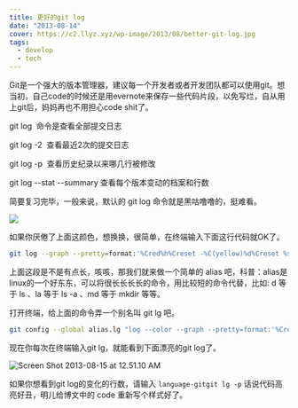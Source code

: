 ```yaml
---
title: 更好的git log
date: "2013-08-14"
cover: https://c2.llyz.xyz/wp-image/2013/08/better-git-log.jpg
tags:
  - develop
  - tech
---
```


Git是一个强大的版本管理器，建议每一个开发者或者开发团队都可以使用git。想当初，自己code的时候还是用evernote来保存一些代码片段，以免写烂，自从用上git后，妈妈再也不用担心code shit了。

git log  命令是查看全部提交日志

git log -2  查看最近2次的提交日志

git log -p  查看历史纪录以来哪几行被修改

git log --stat --summary 查看每个版本变动的档案和行数

简要复习完毕，一般来说，默认的 git log 命令就是黑咕噜噜的，挺难看。

![](https://c2.llyz.xyz/wp-image/2013/08/Screen-Shot-2013-08-15-at-1.11.28-AM.png)

如果你厌倦了上面这颜色，想换换，很简单，在终端输入下面这行代码就OK了。

```bash
git log --graph --pretty=format:'%Cred%h%Creset -%C(yellow)%d%Creset %s %Cgreen(%cr) %C(bold blue)<%an>%Creset' --abbrev-commit
```

上面这段是不是有点长，咳咳，那我们就来做一个简单的 alias 吧，科普：alias是linux的一个好东东，可以将很长长长长的命令，用比较短的命令代替，比如: d 等于 ls 、la 等于 ls -a 、md 等于 mkdir 等等。

打开终端，给上面的命令弄一个别名叫 git lg 吧。

```bash
git config --global alias.lg "log --color --graph --pretty=format:'%Cred%h%Creset -%C(yellow)%d%Creset %s %Cgreen(%cr) %C(bold blue)<%an>%Creset' --abbrev-commit"
```

现在你每次在终端输入git lg，就能看到下面漂亮的git log了。

![Screen Shot 2013-08-15 at 12.51.10 AM](https://c2.llyz.xyz/wp-image/2013/08/Screen-Shot-2013-08-15-at-12.51.10-AM.png)

如果你想看到git log的变化的行数，请输入 `language-gitgit lg -p` 话说代码高亮好丑，明儿给博文中的 code 重新写个样式好了。

